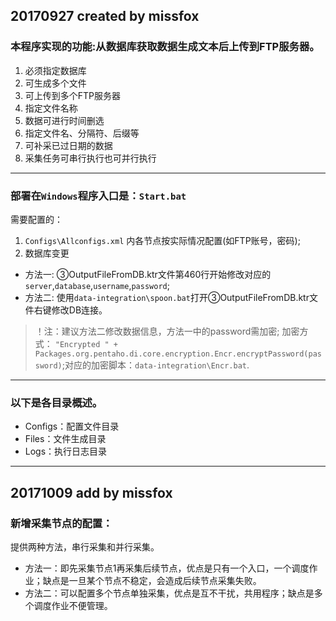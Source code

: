 20170927 created by missfox
--------------------------------------------------------------
### 本程序实现的功能:从数据库获取数据生成文本后上传到FTP服务器。

1. 必须指定数据库
2. 可生成多个文件
3. 可上传到多个FTP服务器
4. 指定文件名称
5. 数据可进行时间删选
6. 指定文件名、分隔符、后缀等
7. 可补采已过日期的数据
8. 采集任务可串行执行也可并行执行

--------------------------------------------------------------
### 部署在`Windows`程序入口是：`Start.bat`

需要配置的：
1. `Configs\Allconfigs.xml` 内各节点按实际情况配置(如FTP账号，密码);
2. 数据库变更
  - 方法一: ③OutputFileFromDB.ktr文件第460行开始修改对应的`server`,`database`,`username`,`password`;
  - 方法二: 使用`data-integration\spoon.bat`打开③OutputFileFromDB.ktr文件右键修改DB连接。

> ！注：建议方法二修改数据信息，方法一中的password需加密;
加密方式： `"Encrypted " + Packages.org.pentaho.di.core.encryption.Encr.encryptPassword(password)`;对应的加密脚本：`data-integration\Encr.bat`.

--------------------------------------------------------------
### 以下是各目录概述。
- Configs：配置文件目录
- Files：文件生成目录
- Logs：执行日志目录

--------------------------------------------------------------

20171009 add by missfox
--------------------------------------------------------------
### 新增采集节点的配置：
提供两种方法，串行采集和并行采集。
- 方法一：即先采集节点1再采集后续节点，优点是只有一个入口，一个调度作业；缺点是一旦某个节点不稳定，会造成后续节点采集失败。
- 方法二：可以配置多个节点单独采集，优点是互不干扰，共用程序；缺点是多个调度作业不便管理。
